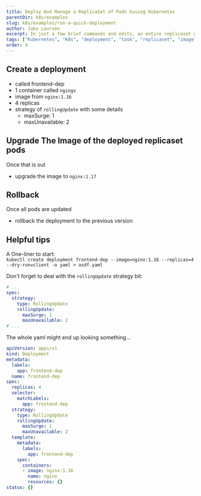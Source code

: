 ```yaml
---
title: Deploy And Manage a ReplicaSet of Pods kusing Kubernetes
parentDir: k8s/examples
slug: k8s/examples/run-a-quick-deployment
author: Jake Laursen
excerpt: In just a few brief commands and edits, an entire replicaset of pods can be rolled out & the container images can be adusted, and the deployment can be rolled back
tags: ["Kubernetes", "K8s", "deployment", "task", "replicaset", "image", "rollback"]
order: 4
---
```


## Create a deployment
- called frontend-dep
- 1 container called `ngingx`
- image from `nginx:1.16`
- 4 replicas
- strategy of `rollingUpdate` with some details
  - maxSurge: 1
  - maxUnavailable: 2

## Upgrade The Image of the deployed replicaset pods
Once that is out
- upgrade the image to `nginx:1.17`

## Rollback
Once all pods are updated
- rollback the deployment to the previous version


## Helpful tips
A One-liner to start:  
`kubectl create deployment frontend-dep --image=nginx:1.16 --replicas=4 --dry-run=client -o yaml > asdf.yaml`  

Don't forget to deal with the `rollingUpdate` strategy bit:
```yaml
# ...
spec:
  strategy:
    type: RollingUpdate
    rollingUpdate:
      maxSurge: 1
      maxUnavailable: 2
# ...
```

The whole yaml might end up looking something...
```yaml
apiVersion: apps/v1
kind: Deployment
metadata:
  labels:
    app: frontend-dep
  name: frontend-dep
spec:
  replicas: 4
  selector:
    matchLabels:
      app: frontend-dep
  strategy:
    type: RollingUpdate
    rollingUpdate:
      maxSurge: 1
      maxUnavailable: 2
  template:
    metadata:
      labels:
        app: frontend-dep
    spec:
      containers:
      - image: nginx:1.16
        name: nginx
        resources: {}
status: {}
```